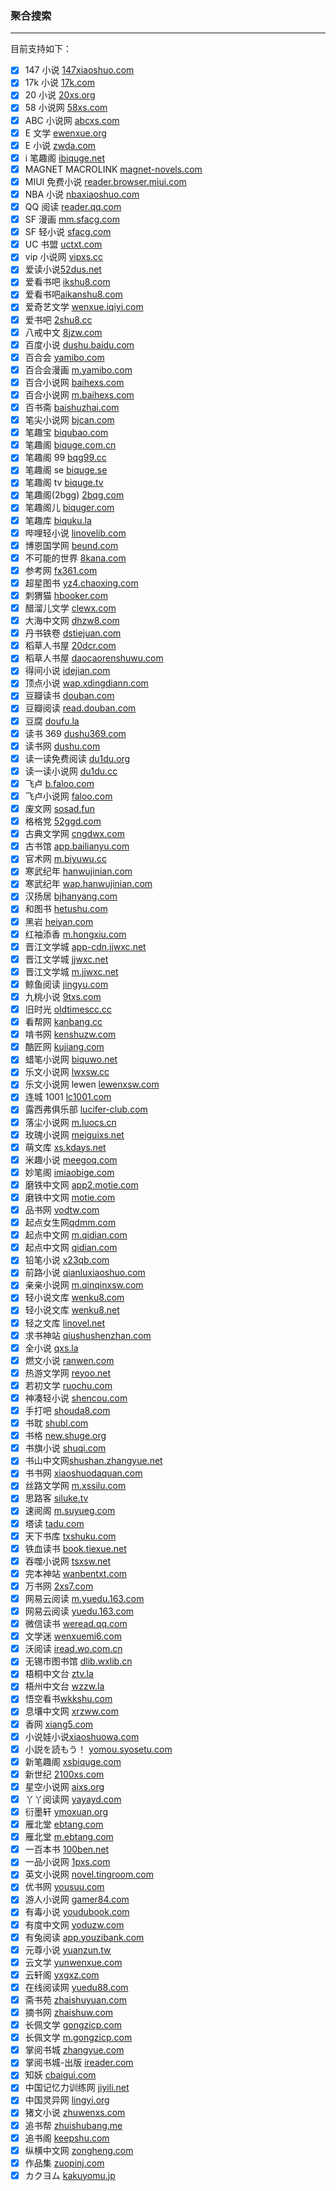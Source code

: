 ### 聚合搜索

---

目前支持如下：

- [x] 147 小说 [147xiaoshuo.com](https://www.147xiaoshuo.com)
- [x] 17k 小说 [17k.com](https://17k.com)
- [x] 20 小说 [20xs.org](https://20xs.org)
- [x] 58 小说网 [58xs.com](https://58xs.com)
- [x] ABC 小说网 [abcxs.com](https://abcxs.com)
- [x] E 文学 [ewenxue.org](https://ewenxue.org)
- [x] E 小说 [zwda.com](https://zwda.com)
- [x] i 笔趣阁 [ibiquge.net](https://ibiquge.net)
- [x] MAGNET MACROLINK [magnet-novels.com](https://magnet-novels.com)
- [x] MIUI 免费小说 [reader.browser.miui.com](https://reader.browser.miui.com)
- [x] NBA 小说 [nbaxiaoshuo.com](https://nbaxiaoshuo.com)
- [x] QQ 阅读 [reader.qq.com](https://reader.qq.com)
- [x] SF 漫画 [mm.sfacg.com](https://mm.sfacg.com)
- [x] SF 轻小说 [sfacg.com](https://sfacg.com)
- [x] UC 书盟 [uctxt.com](https://uctxt.com)
- [x] vip 小说网 [vipxs.cc](https://vipxs.cc)
- [x] 爱读小说[52dus.net](https://52dus.net)
- [x] 爱看书吧 [ikshu8.com](https://ikshu8.com)
- [x] 爱看书吧[aikanshu8.com](https://aikanshu8.com)
- [x] 爱奇艺文学 [wenxue.iqiyi.com](https://wenxue.iqiyi.com)
- [x] 爱书吧 [2shu8.cc](https://2shu8.cc)
- [x] 八戒中文 [8jzw.com](https://8jzw.com)
- [x] 百度小说 [dushu.baidu.com](https://dushu.baidu.com)
- [x] 百合会 [yamibo.com](https://yamibo.com)
- [x] 百合会漫画 [m.yamibo.com](https://m.yamibo.com)
- [x] 百合小说网 [baihexs.com](https://baihexs.com)
- [x] 百合小说网 [m.baihexs.com](https://m.baihexs.com)
- [x] 百书斋 [baishuzhai.com](https://baishuzhai.com)
- [x] 笔尖小说网 [bjcan.com](https://bjcan.com)
- [x] 笔趣宝 [biqubao.com](https://biqubao.com)
- [x] 笔趣阁 [biquge.com.cn](https://biquge.com.cn)
- [x] 笔趣阁 99 [bqg99.cc](https://bqg99.cc)
- [x] 笔趣阁 se [biquge.se](https://biquge.se)
- [x] 笔趣阁 tv [biquge.tv](https://biquge.tv)
- [x] 笔趣阁(2bgg) [2bqg.com](https://www.2bqg.com)
- [x] 笔趣阁儿 [biquger.com](https://www.biquger.com)
- [x] 笔趣库 [biquku.la](https://www.biquku.la)
- [x] 哔哩轻小说 [linovelib.com](https://linovelib.com)
- [x] 博恩国学网 [beund.com](https://beund.com)
- [x] 不可能的世界 [8kana.com](https://8kana.com)
- [x] 参考网 [fx361.com](https://fx361.com)
- [x] 超星图书 [yz4.chaoxing.com](https://yz4.chaoxing.com)
- [x] 刺猬猫 [hbooker.com](https://hbooker.com)
- [x] 醋溜儿文学 [clewx.com](https://clewx.com)
- [x] 大海中文网 [dhzw8.com](https://dhzw8.com)
- [x] 丹书铁卷 [dstiejuan.com](https://dstiejuan.com)
- [x] 稻草人书屋 [20dcr.com](https://20dcr.com)
- [x] 稻草人书屋 [daocaorenshuwu.com](https://daocaorenshuwu.com)
- [x] 得间小说 [idejian.com](https://idejian.com)
- [x] 顶点小说 [wap.xdingdiann.com](https://wap.xdingdiann.com)
- [x] 豆瓣读书 [douban.com](https://douban.com)
- [x] 豆瓣阅读 [read.douban.com](https://read.douban.com)
- [x] 豆腐 [doufu.la](https://doufu.la)
- [x] 读书 369 [dushu369.com](https://dushu369.com)
- [x] 读书网 [dushu.com](https://dushu.com)
- [x] 读一读免费阅读 [du1du.org](https://du1du.org)
- [x] 读一读小说网 [du1du.cc](https:/www.du1du.cc)
- [x] 飞卢 [b.faloo.com](https://b.faloo.com)
- [x] 飞卢小说网 [faloo.com](https://faloo.com)
- [x] 废文网 [sosad.fun](https://www.sosad.fun)
- [x] 格格党 [52ggd.com](https://52ggd.com)
- [x] 古典文学网 [cngdwx.com](https://cngdwx.com)
- [x] 古书馆 [app.bailianyu.com](https://app.bailianyu.com)
- [x] 官术网 [m.biyuwu.cc](https://m.biyuwu.cc)
- [x] 寒武纪年 [hanwujinian.com](https://hanwujinian.com)
- [x] 寒武纪年 [wap.hanwujinian.com](https://wap.hanwujinian.com)
- [x] 汉扬居 [bjhanyang.com](https://bjhanyang.com)
- [x] 和图书 [hetushu.com](https://hetushu.com)
- [x] 黑岩 [heiyan.com](https://heiyan.com)
- [x] 红袖添香 [m.hongxiu.com](https://m.hongxiu.com)
- [x] 晋江文学城 [app-cdn.jjwxc.net](https://app-cdn.jjwxc.net)
- [x] 晋江文学城 [jjwxc.net](https://jjwxc.net)
- [x] 晋江文学城 [m.jjwxc.net](https://m.jjwxc.net/)
- [x] 鲸鱼阅读 [jingyu.com](https://jingyu.com)
- [x] 九桃小说 [9txs.com](https://9txs.com)
- [x] 旧时光 [oldtimescc.cc](https://oldtimescc.cc)
- [x] 看帮网 [kanbang.cc](https://kanbang.cc)
- [x] 啃书网 [kenshuzw.com](https://kenshuzw.com)
- [x] 酷匠网 [kujiang.com](https://kujiang.com)
- [x] 蜡笔小说网 [biquwo.net](https://www.biquwo.net)
- [x] 乐文小说网 [lwxsw.cc](https://lwxsw.cc)
- [x] 乐文小说网 lewen [lewenxsw.com](https://lewenxsw.com)
- [x] 连城 1001 [lc1001.com](http://lc1001.com)
- [x] 露西弗俱乐部 [lucifer-club.com](https://lucifer-club.com)
- [x] 落尘小说网 [m.luocs.cn](https://m.luocs.cn)
- [x] 玫瑰小说网 [meiguixs.net](https://www.meiguixs.net)
- [x] 萌文库 [xs.kdays.net](https://xs.kdays.net)
- [x] 米趣小说 [meegoq.com](https://meegoq.com)
- [x] 妙笔阁 [imiaobige.com](https://www.imiaobige.com)
- [x] 磨铁中文网 [app2.motie.com](https://app2.motie.com)
- [x] 磨铁中文网 [motie.com](https://motie.com)
- [x] 品书网 [vodtw.com](https://vodtw.com)
- [x] 起点女生网[qdmm.com](https://qdmm.com)
- [x] 起点中文网 [m.qidian.com](https://m.qidian.com)
- [x] 起点中文网 [qidian.com](https://qidian.com)
- [x] 铅笔小说 [x23qb.com](https://www.x23qb.com)
- [x] 前路小说 [qianluxiaoshuo.com](https://qianluxiaoshuo.com)
- [x] 亲亲小说网 [m.qinqinxsw.com](https://m.qinqinxsw.com)
- [x] 轻小说文库 [wenku8.com](https://wenku8.com)
- [x] 轻小说文库 [wenku8.net](https://wenku8.net)
- [x] 轻之文库 [linovel.net](https://linovel.net)
- [x] 求书神站 [qiushushenzhan.com](https://qiushushenzhan.com)
- [x] 全小说 [qxs.la](https://qxs.la)
- [x] 燃文小说 [ranwen.com](https://ranwen.com)
- [x] 热游文学网 [reyoo.net](https://fahao.reyoo.net)
- [x] 若初文学 [ruochu.com](https://ruochu.com/)
- [x] 神凑轻小说 [shencou.com](https://shencou.com)
- [x] 手打吧 [shouda8.com](https://shouda8.com)
- [x] 书耽 [shubl.com](https://shubl.com/)
- [x] 书格 [new.shuge.org](https://new.shuge.org)
- [x] 书旗小说 [shuqi.com](https://shuqi.com)
- [x] 书山中文网[shushan.zhangyue.net](https://shushan.zhangyue.net)
- [x] 书书网 [xiaoshuodaquan.com](https://www.xiaoshuodaquan.com)
- [x] 丝路文学网 [m.xssilu.com](https://m.xssilu.com)
- [x] 思路客 [siluke.tv](https://siluke.tv)
- [x] 速阅阁 [m.suyueg.com](https://m.suyueg.com)
- [x] 塔读 [tadu.com](https://tadu.com)
- [x] 天下书库 [txshuku.com](https://txshuku.com)
- [x] 铁血读书 [book.tiexue.net](https://book.tiexue.net)
- [x] 吞噬小说网 [tsxsw.net](https://www.tsxsw.net)
- [x] 完本神站 [wanbentxt.com](https://wanbentxt.com)
- [x] 万书网 [2xs7.com](https://www.2xs7.com)
- [x] 网易云阅读 [m.yuedu.163.com](https://m.yuedu.163.com)
- [x] 网易云阅读 [yuedu.163.com](https://yuedu.163.com)
- [x] 微信读书 [weread.qq.com](https://weread.qq.com)
- [x] 文学迷 [wenxuemi6.com](https://wenxuemi6.com)
- [x] 沃阅读 [iread.wo.com.cn](https://iread.wo.com.cn)
- [x] 无锡市图书馆 [dlib.wxlib.cn](https://dlib.wxlib.cn)
- [x] 梧桐中文台 [ztv.la](https://ztv.la)
- [x] 梧州中文台 [wzzw.la](https://wzzw.la)
- [x] 悟空看书[wkkshu.com](https://wkkshu.com)
- [x] 息壤中文网 [xrzww.com](https://xrzww.com)
- [x] 香网 [xiang5.com](https://xiang5.com)
- [x] 小说娃小说[xiaoshuowa.com](https://xiaoshuowa.com)
- [x] 小説を読もう！ [yomou.syosetu.com](https://yomou.syosetu.com)
- [x] 新笔趣阁 [xsbiquge.com](https://xsbiquge.com)
- [x] 新世纪 [2100xs.com](https://2100xs.com)
- [x] 星空小说网 [aixs.org](https://www.aixs.org)
- [x] 丫丫阅读网 [yayayd.com](https://yayayd.com)
- [x] 衍墨轩 [ymoxuan.org](https://ymoxuan.org)
- [x] 雁北堂 [ebtang.com](https://ebtang.com)
- [x] 雁北堂 [m.ebtang.com](http://m.ebtang.com/)
- [x] 一百本书 [100ben.net](https://100ben.net)
- [x] 一品小说网 [1pxs.com](https://1pxs.com)
- [x] 英文小说网 [novel.tingroom.com](https://novel.tingroom.com)
- [x] 优书网 [yousuu.com](https://yousuu.com)
- [x] 游人小说网 [gamer84.com](https://www.gamer84.com)
- [x] 有毒小说 [youdubook.com](https://youdubook.com)
- [x] 有度中文网 [yoduzw.com](https://yoduzw.com)
- [x] 有兔阅读 [app.youzibank.com](https://app.youzibank.com)
- [x] 元尊小说 [yuanzun.tw](https://yuanzun.tw)
- [x] 云文学 [yunwenxue.com](https://yunwenxue.com)
- [x] 云轩阁 [yxgxz.com](https://m.yxgxz.com)
- [x] 在线阅读网 [yuedu88.com](https://yuedu88.com)
- [x] 斋书苑 [zhaishuyuan.com](https://zhaishuyuan.com)
- [x] 摘书网 [zhaishuw.com](https://zhaishuw.com)
- [x] 长佩文学 [gongzicp.com](https://gongzicp.com)
- [x] 长佩文学 [m.gongzicp.com](https://m.gongzicp.com)
- [x] 掌阅书城 [zhangyue.com](https://zhangyue.com)
- [x] 掌阅书城-出版 [ireader.com](https://ireader.com)
- [x] 知妖 [cbaigui.com](https://cbaigui.com)
- [x] 中国记忆力训练网 [jiyili.net](https://jiyili.net)
- [x] 中国灵异网 [lingyi.org](https://lingyi.org)
- [x] 猪文小说 [zhuwenxs.com](https://zhuwenxs.com)
- [x] 追书帮 [zhuishubang.me](https://zhuishubang.me)
- [x] 追书阁 [keepshu.com](https://www.keepshu.com)
- [x] 纵横中文网 [zongheng.com](https://zongheng.com)
- [x] 作品集 [zuopinj.com](https://zuopinj.com)
- [x] カクヨム [kakuyomu.jp](https://kakuyomu.jp)
